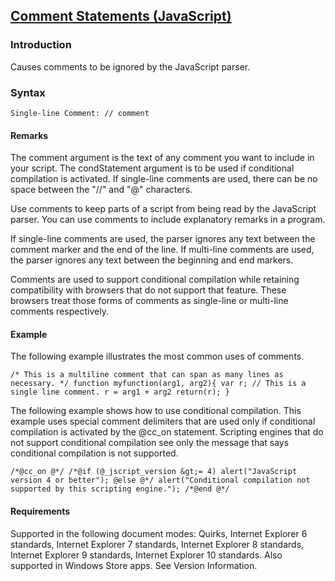 ## [Comment Statements (JavaScript)](Comment-Statements.html)

### Introduction 

 Causes comments to be ignored by the JavaScript parser.

### Syntax 

```
Single-line Comment: // comment
```

#### Remarks 

<div id="languageReferenceRemarksSection" class="section" name="collapseableSection" style="">
  <p xmlns:util="util">
    The <span class="parameter" sdata="paramReference">comment</span> argument is the text of any comment you want to include in your script. The <span class="parameter" sdata=
    "paramReference">condStatement</span> argument is to be used if conditional compilation is activated. If single-line comments are used, there can be no space between the "//" and "@" characters.
  </p>
  <p xmlns:util="util">
    Use comments to keep parts of a script from being read by the JavaScript parser. You can use comments to include explanatory remarks in a program.
  </p>
  <p xmlns:util="util">
    If single-line comments are used, the parser ignores any text between the comment marker and the end of the line. If multi-line comments are used, the parser ignores any text between the
    beginning and end markers.
  </p>
  <p xmlns:util="util">
    Comments are used to support conditional compilation while retaining compatibility with browsers that do not support that feature. These browsers treat those forms of comments as single-line or
    multi-line comments respectively.
  </p>
</div>

#### Example 

<p xmlns:util="util">
  The following example illustrates the most common uses of comments.
</p>

```
/* This is a multiline comment that can span as many lines as necessary. */ function myfunction(arg1, arg2){ var r; // This is a single line comment. r = arg1 + arg2 return(r); }
```

<p xmlns:util="util">
  The following example shows how to use conditional compilation. This example uses special comment delimiters that are used only if conditional compilation is activated by the <span sdata=
  "langKeyword" value="@cc_on"><span class="keyword">@cc_on</span></span> statement. Scripting engines that do not support conditional compilation see only the message that says conditional
  compilation is not supported.
</p>

```
/*@cc_on @*/ /*@if (@_jscript_version &gt;= 4) alert("JavaScript version 4 or better"); @else @*/ alert("Conditional compilation not supported by this scripting engine."); /*@end @*/
```

#### Requirements 

<div id="requirementsTitleSection" class="section" name="collapseableSection" style="">
  <p xmlns:util="util"></p>
  <p>
    Supported in the following document modes: Quirks, Internet Explorer 6 standards, Internet Explorer 7 standards, Internet Explorer 8 standards, Internet Explorer 9 standards, Internet Explorer 10
    standards. Also supported in Windows Store apps. See Version Information.
  </p>
</div>

